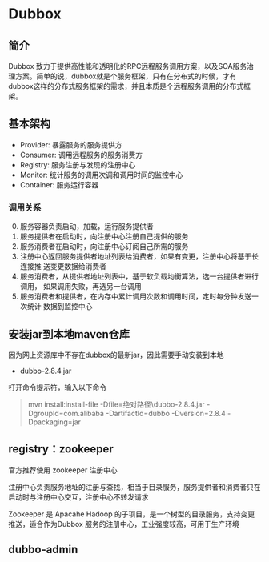 # Dubbox

## 简介
Dubbox 致力于提供高性能和透明化的RPC远程服务调用方案，以及SOA服务治理方案。简单的说，dubbox就是个服务框架，只有在分布式的时候，才有dubbox这样的分布式服务框架的需求，并且本质是个远程服务调用的分布式框架。

## 基本架构
+ Provider: 暴露服务的服务提供方
+ Consumer: 调用远程服务的服务消费方
+ Registry: 服务注册与发现的注册中心
+ Monitor: 统计服务的调用次调和调用时间的监控中心
+ Container: 服务运行容器

### 调用关系
0. 服务容器负责启动，加载，运行服务提供者
1. 服务提供者在启动时，向注册中心注册自己提供的服务
2. 服务消费者在启动时，向注册中心订阅自己所需的服务
3. 注册中心返回服务提供者地址列表给消费者，如果有变更，注册中心将基于长连接推
送变更数据给消费者
4. 服务消费者，从提供者地址列表中，基于软负载均衡算法，选一台提供者进行调用，
如果调用失败，再选另一台调用
5. 服务消费者和提供者，在内存中累计调用次数和调用时间，定时每分钟发送一次统计
数据到监控中心

## 安装jar到本地maven仓库
因为网上资源库中不存在dubbox的最新jar，因此需要手动安装到本地
+ dubbo-2.8.4.jar

打开命令提示符，输入以下命令
> mvn install:install-file -Dfile=绝对路径\dubbo-2.8.4.jar -DgroupId=com.alibaba -DartifactId=dubbo -Dversion=2.8.4 -Dpackaging=jar

## registry：zookeeper
官方推荐使用 zookeeper 注册中心

注册中心负责服务地址的注册与查找，相当于目录服务，服务提供者和消费者只在启动时与注册中心交互，注册中心不转发请求

Zookeeper 是 Apacahe Hadoop 的子项目，是一个树型的目录服务，支持变更推送，适合作为Dubbox 服务的注册中心，工业强度较高，可用于生产环境

## dubbo-admin
